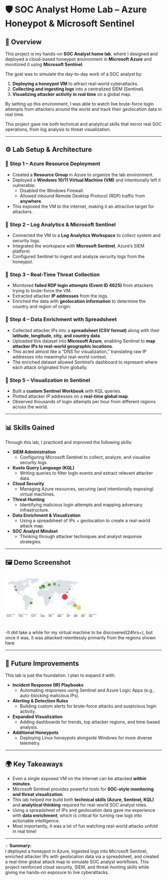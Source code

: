 # 🛡️ SOC Analyst Home Lab – Azure Honeypot & Microsoft Sentinel  

## 📖 Overview  
This project is my hands-on **SOC Analyst home lab**, where I designed and deployed a cloud-based honeypot environment in **Microsoft Azure** and monitored it using **Microsoft Sentinel**.  

The goal was to simulate the day-to-day work of a SOC analyst by:  
1. **Deploying a honeypot VM** to attract real-world cyberattacks.  
2. **Collecting and ingesting logs** into a centralized SIEM (Sentinel).  
3. **Visualizing attacker activity in real time** on a global map.  

By setting up this environment, I was able to watch live brute-force login attempts from attackers around the world and track their geolocation data in real time.  

This project gave me both technical and analytical skills that mirror real SOC operations, from log analysis to threat visualization.  

---

## ⚙️ Lab Setup & Architecture  

### 🔹 Step 1 – Azure Resource Deployment  
- Created a **Resource Group** in Azure to organize the lab environment.  
- Deployed a **Windows 10/11 Virtual Machine (VM)** and intentionally left it vulnerable:  
  - Disabled the Windows Firewall.  
  - Allowed inbound Remote Desktop Protocol (RDP) traffic from **anywhere**.  
- This exposed the VM to the internet, making it an attractive target for attackers.  

### 🔹 Step 2 – Log Analytics & Microsoft Sentinel  
- Connected the VM to a **Log Analytics Workspace** to collect system and security logs.  
- Integrated the workspace with **Microsoft Sentinel**, Azure’s SIEM platform.  
- Configured Sentinel to ingest and analyze security logs from the honeypot.  

### 🔹 Step 3 – Real-Time Threat Collection  
- Monitored **failed RDP login attempts (Event ID 4625)** from attackers trying to brute-force the VM.  
- Extracted attacker **IP addresses** from the logs.  
- Enriched the data with **geolocation information** to determine the country and region of origin.  

### 🔹 Step 4 – Data Enrichment with Spreadsheet  
- Collected attacker IPs into a **spreadsheet (CSV format)** along with their **latitude, longitude, city, and country data**.  
- Uploaded this dataset into **Microsoft Azure**, enabling Sentinel to **map attacker IPs to real-world geographic locations**.  
- This acted almost like a “DNS for visualization,” translating raw IP addresses into meaningful real-world context.  
- The enriched dataset allowed Sentinel’s dashboard to represent where each attack originated from globally.  

### 🔹 Step 5 – Visualization in Sentinel  
- Built a **custom Sentinel Workbook** with KQL queries.  
- Plotted attacker IP addresses on a **real-time global map**.  
- Observed thousands of login attempts per hour from different regions across the world.  

---

## 📊 Skills Gained  

Through this lab, I practiced and improved the following skills:  

- **SIEM Administration**  
  - Configuring Microsoft Sentinel to collect, analyze, and visualize security logs.  
- **Kusto Query Language (KQL)**  
  - Writing queries to filter login events and extract relevant attacker data.  
- **Cloud Security**  
  - Managing Azure resources, securing (and intentionally exposing) virtual machines.  
- **Threat Hunting**  
  - Identifying malicious login attempts and mapping adversary infrastructure.  
- **Data Enrichment & Visualization**  
  - Using a spreadsheet of IPs + geolocation to create a real-world attack map.  
- **SOC Analyst Mindset**  
  - Thinking through attacker techniques and analyst response strategies.  

---

## 🖼️ Demo Screenshot  

![Sentinel Attack Map](sentinel-map.jpeg)  

-It did take a while for my virtual machine to be discovered(24hrs+), but once it was, it was attacked
relentlessly primarily from the regions shown here


---

## 🚀 Future Improvements  

This lab is just the foundation. I plan to expand it with:  

- **Incident Response (IR) Playbooks**  
  - Automating responses using Sentinel and Azure Logic Apps (e.g., auto-blocking malicious IPs).  
- **Alerting & Detection Rules**  
  - Building custom alerts for brute-force attacks and suspicious login activity.  
- **Expanded Visualization**  
  - Adding dashboards for trends, top attacker regions, and time-based analysis.  
- **Additional Honeypots**  
  - Deploying Linux honeypots alongside Windows for more diverse telemetry.  

---

## 🌍 Key Takeaways  

- Even a single exposed VM on the internet can be attacked **within minutes**.  
- Microsoft Sentinel provides powerful tools for **SOC-style monitoring and threat visualization**.  
- This lab helped me build both **technical skills (Azure, Sentinel, KQL)** and **analytical thinking** required for real-world SOC analyst roles.  
- Using a spreadsheet of IPs and geolocation data gave me experience with **data enrichment**, which is critical for turning raw logs into actionable intelligence.  
- Most importantly, it was a lot of fun watching real-world attacks unfold in real time!  

---

💡 **Summary:**  
I deployed a honeypot in Azure, ingested logs into Microsoft Sentinel, enriched attacker IPs with geolocation data via a spreadsheet, and created a real-time global attack map to simulate SOC analyst workflows. This project reinforced cloud security, SIEM, and threat-hunting skills while giving me hands-on exposure to live cyberattacks.  

